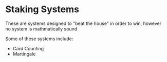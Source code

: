 # Staking Systems

These are systems designed to "beat the house" in order to win, however no system is mathmatically sound

Some of these systems include:

- Card Counting
- Martingale
